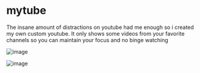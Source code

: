 # mytube
The insane amount of distractions on youtube had me enough so i created my own custom youtube. It only shows some videos from your favorite channels so you can maintain your focus and no binge watching

![image](https://github.com/user-attachments/assets/002e5cd2-65fe-49d8-a44d-3275e6388f50)

![image](https://github.com/user-attachments/assets/db6582ef-5acd-48e4-84ff-bbbb843e73fc)
